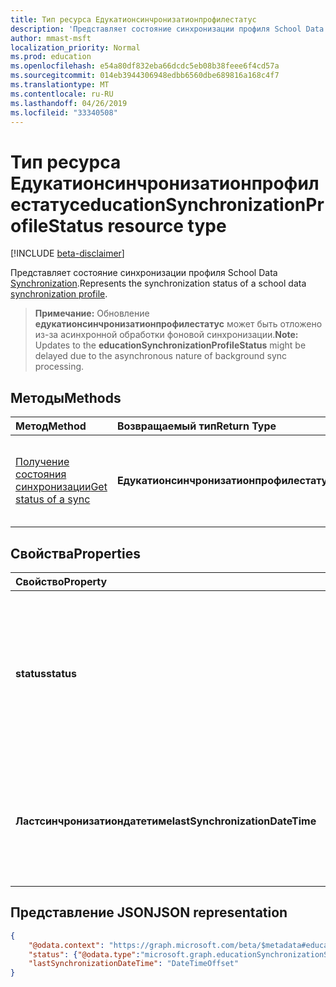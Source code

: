 ```yaml
---
title: Тип ресурса Едукатионсинчронизатионпрофилестатус
description: 'Представляет состояние синхронизации профиля School Data Synchronization. '
author: mmast-msft
localization_priority: Normal
ms.prod: education
ms.openlocfilehash: e54a80df832eba66dcdc5eb08b38feee6f4cd57a
ms.sourcegitcommit: 014eb3944306948edbb6560dbe689816a168c4f7
ms.translationtype: MT
ms.contentlocale: ru-RU
ms.lasthandoff: 04/26/2019
ms.locfileid: "33340508"
---
```

# <a name="educationsynchronizationprofilestatus-resource-type"></a><span data-ttu-id="9f84f-103">Тип ресурса Едукатионсинчронизатионпрофилестатус</span><span class="sxs-lookup"><span data-stu-id="9f84f-103">educationSynchronizationProfileStatus resource type</span></span>

[!INCLUDE [beta-disclaimer](../../includes/beta-disclaimer.md)]

<span data-ttu-id="9f84f-104">Представляет состояние синхронизации профиля School Data [Synchronization](educationsynchronizationprofile.md).</span><span class="sxs-lookup"><span data-stu-id="9f84f-104">Represents the synchronization status of a school data [synchronization profile](educationsynchronizationprofile.md).</span></span> 

> <span data-ttu-id="9f84f-105">**Примечание:** Обновление **едукатионсинчронизатионпрофилестатус** может быть отложено из-за асинхронной обработки фоновой синхронизации.</span><span class="sxs-lookup"><span data-stu-id="9f84f-105">**Note:** Updates to the **educationSynchronizationProfileStatus** might be delayed due to the asynchronous nature of background sync processing.</span></span>

## <a name="methods"></a><span data-ttu-id="9f84f-106">Методы</span><span class="sxs-lookup"><span data-stu-id="9f84f-106">Methods</span></span>

| <span data-ttu-id="9f84f-107">Метод</span><span class="sxs-lookup"><span data-stu-id="9f84f-107">Method</span></span> | <span data-ttu-id="9f84f-108">Возвращаемый тип</span><span class="sxs-lookup"><span data-stu-id="9f84f-108">Return Type</span></span> | <span data-ttu-id="9f84f-109">Описание</span><span class="sxs-lookup"><span data-stu-id="9f84f-109">Description</span></span> |
|:-|:-|:-|
| [<span data-ttu-id="9f84f-110">Получение состояния синхронизации</span><span class="sxs-lookup"><span data-stu-id="9f84f-110">Get status of a sync</span></span>](../api/educationsynchronizationprofilestatus-get.md) | <span data-ttu-id="9f84f-111">**Едукатионсинчронизатионпрофилестатус**</span><span class="sxs-lookup"><span data-stu-id="9f84f-111">**educationSynchronizationProfileStatus**</span></span> | <span data-ttu-id="9f84f-112">Возврат состояния определенного профиля синхронизации.</span><span class="sxs-lookup"><span data-stu-id="9f84f-112">Return the status of a specific synchronization profile.</span></span> |

## <a name="properties"></a><span data-ttu-id="9f84f-113">Свойства</span><span class="sxs-lookup"><span data-stu-id="9f84f-113">Properties</span></span>

| <span data-ttu-id="9f84f-114">Свойство</span><span class="sxs-lookup"><span data-stu-id="9f84f-114">Property</span></span> | <span data-ttu-id="9f84f-115">Тип</span><span class="sxs-lookup"><span data-stu-id="9f84f-115">Type</span></span> | <span data-ttu-id="9f84f-116">Описание</span><span class="sxs-lookup"><span data-stu-id="9f84f-116">Description</span></span> |
|:-|:-|:-|
| <span data-ttu-id="9f84f-117">**status**</span><span class="sxs-lookup"><span data-stu-id="9f84f-117">**status**</span></span> | <span data-ttu-id="9f84f-118">Едукатионсинчронизатионстатус</span><span class="sxs-lookup"><span data-stu-id="9f84f-118">educationSynchronizationStatus</span></span> | <span data-ttu-id="9f84f-119">Состояние синхронизации. Возможные `paused`значения:, `inProgress`, `success`, `error`, `quarantined`,. `validationError`</span><span class="sxs-lookup"><span data-stu-id="9f84f-119">The status of a sync. Possible values are: `paused`, `inProgress`, `success`, `error`, `quarantined`, `validationError`.</span></span> |
| <span data-ttu-id="9f84f-120">**Ластсинчронизатиондатетиме**</span><span class="sxs-lookup"><span data-stu-id="9f84f-120">**lastSynchronizationDateTime**</span></span> | <span data-ttu-id="9f84f-121">DateTimeOffset</span><span class="sxs-lookup"><span data-stu-id="9f84f-121">DateTimeOffset</span></span> | <span data-ttu-id="9f84f-122">Представляет время, в течение которого последние изменения были просмотрены в каталоге.</span><span class="sxs-lookup"><span data-stu-id="9f84f-122">Represents the time when most recent changes have been observed in the directory.</span></span>  |

## <a name="json-representation"></a><span data-ttu-id="9f84f-123">Представление JSON</span><span class="sxs-lookup"><span data-stu-id="9f84f-123">JSON representation</span></span>
<!-- {
  "blockType": "resource",
  "optionalProperties": [

  ],
  "@odata.type": "microsoft.graph.educationSynchronizationProfileStatus"
}-->

```json
{
    "@odata.context": "https://graph.microsoft.com/beta/$metadata#education/synchronizationProfiles('{id}')/profileStatus/$entity",
    "status": {"@odata.type":"microsoft.graph.educationSynchronizationStatus"},
    "lastSynchronizationDateTime": "DateTimeOffset"
}
```
